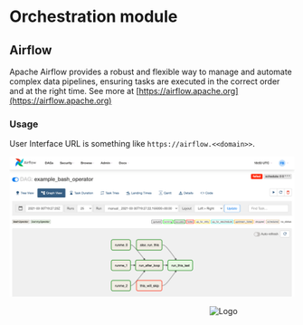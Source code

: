 # Orchestration module

## Airflow
Apache Airflow provides a robust and flexible way to manage and automate complex data pipelines,
ensuring tasks are executed in the correct order and at the right time.
See more at [https://airflow.apache.org](https://airflow.apache.org)


### Usage
User Interface URL is something like `https://airflow.<<domain>>`.

![airflow](img/airflow.png)

<img src="/img/simbol_esolutions.png" alt="Logo" style="float: right; width: 150px;"/>
